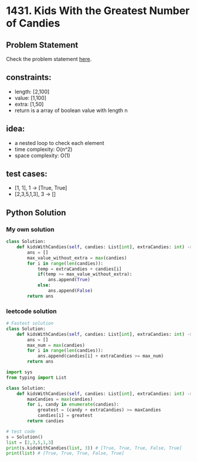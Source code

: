 # 1431. Kids With the Greatest Number of Candies

## Problem Statement
Check the problem statement [here](https://leetcode.com/problems/kids-with-the-greatest-number-of-candies/description/).


## constraints:
- length: [2,100]
- value: [1,100]
- extra: [1,50]
- return is a array of boolean value with length n

## idea:
- a nested loop to check each element
- time complexity: O(n^2)
- space complexity: O(1)

## test cases:
- [1, 1], 1 -> [True, True]
- [2,3,5,1,3], 3 -> []


## Python Solution

### My own solution

```Python
class Solution:
    def kidsWithCandies(self, candies: List[int], extraCandies: int) -> List[bool]:
        ans = []
        max_value_without_extra = max(candies)
        for i in range(len(candies)):
            temp = extraCandies + candies[i]
            if(temp >= max_value_without_extra):
                ans.append(True)
            else:
                ans.append(False)
        return ans
```

### leetcode solution

```Python
# Fastest solution
class Solution:
    def kidsWithCandies(self, candies: List[int], extraCandies: int) -> List[bool]:
        ans = []
        max_num = max(candies)
        for i in range(len(candies)):
            ans.append(candies[i] + extraCandies >= max_num)
        return ans
```

```Python
import sys
from typing import List

class Solution:
    def kidsWithCandies(self, candies: List[int], extraCandies: int) -> List[bool]:
        maxCandies = max(candies)
        for i, candy in enumerate(candies):
            greatest = (candy + extraCandies) >= maxCandies
            candies[i] = greatest
        return candies

# test code
s = Solution()
list = [2,3,5,1,3]
print(s.kidsWithCandies(list, 3)) # [True, True, True, False, True]
print(list) # [True, True, True, False, True]
```

```Python
```
